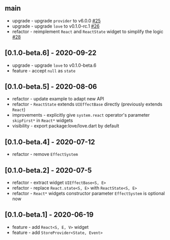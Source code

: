 ## main

* upgrade - upgrade `provider` to v6.0.0 [#25](https://github.com/LoveCommunity/flutter_love/issues/25)
* upgrade - upgrade `love` to v0.1.0-rc.1 [#26](https://github.com/LoveCommunity/flutter_love/issues/26)
* refactor - reimplement `React` and `ReactState` widget to simplify the logic [#28](https://github.com/LoveCommunity/flutter_love/issues/28)

## [0.1.0-beta.6] - 2020-09-22

* upgrade - upgrade `love` to v0.1.0-beta.6
* feature - accept `null` as `state`

## [0.1.0-beta.5] - 2020-08-06

* refactor - update example to adapt new API
* refactor - `ReactState` extends `UIEffectBase` directly (previously extends `React`)
* improvements - explicitly give `system.react` operator's parameter `skipFirst*` in `React*` widgets
* visibility - export package:love/love.dart by default

## [0.1.0-beta.4] - 2020-07-12

* refactor - remove `EffectSystem`

## [0.1.0-beta.2] - 2020-07-5

* refactor - extract widget `UIEffectBase<S, E>`
* refactor - replace `React.state<S, E>` with `ReactState<S, E>`
* refactor - `React*` widgets constructor parameter `EffectSystem` is optional now

## [0.1.0-beta.1] - 2020-06-19

* feature - add `React<S, E, V>` widget
* feature - add `StoreProvider<State, Event>`